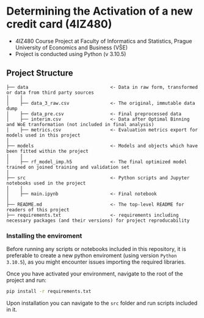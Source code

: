# Determining the Activation of a new credit card (4IZ480)
- 4IZ480 Course Project at Faculty of Informatics and Statistics, Prague University of Economics and Business (VŠE)
- Project is conducted using Python (v 3.10.5)

## Project Structure
```
├── data                              <- Data in raw form, transformed or data from third party sources
│    │
│    ├── data_3_raw.csv               <- The original, immutable data dump
│    ├── data_pre.csv                 <- Final preprocessed data
│    ├── interim.csv                  <- Data after Optimal Binning and WoE tranformation (not included in final analysis)
│    ├── metrics.csv                  <- Evaluation metrics export for models used in this project 
│
├── models                            <- Models and objects which have been fitted within the project
│    │
│    ├── rf_model_imp.h5              <- The final optimized model trained on joined training and validation set
│
├── src                               <- Python scripts and Jupyter notebooks used in the project
│    │
│    ├── main.ipynb                   <- Final notebook
│
├── README.md                         <- The top-level README for readers of this project
├── requirements.txt                  <- requirements including necessary packages (and their versions) for project reproducability
```

### Installing the enviroment
Before running any scripts or notebooks included in this repository, it is preferable to create a new python enviroment (using version `Python 3.10.5`), as you might encounter issues importing the required libraries.

Once you have activated your environment, navigate to the root of the project and run:
```bash
pip install -r requirements.txt
```
Upon installation you can navigate to the `src` folder and run scripts included in it.
